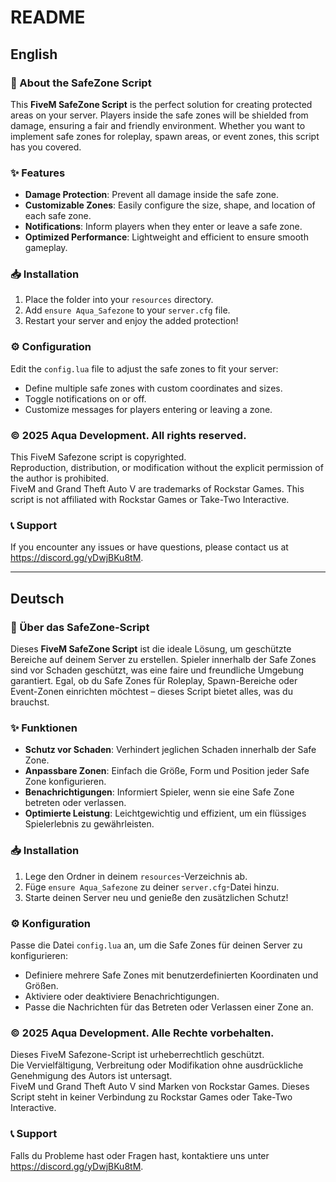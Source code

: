 # README

## English

### 🚀 About the SafeZone Script
This **FiveM SafeZone Script** is the perfect solution for creating protected areas on your server. Players inside the safe zones will be shielded from damage, ensuring a fair and friendly environment. Whether you want to implement safe zones for roleplay, spawn areas, or event zones, this script has you covered.

### ✨ Features
- **Damage Protection**: Prevent all damage inside the safe zone.
- **Customizable Zones**: Easily configure the size, shape, and location of each safe zone.
- **Notifications**: Inform players when they enter or leave a safe zone.
- **Optimized Performance**: Lightweight and efficient to ensure smooth gameplay.

### 📥 Installation
1. Place the folder into your `resources` directory.
2. Add `ensure Aqua_Safezone` to your `server.cfg` file.
3. Restart your server and enjoy the added protection!

### ⚙️ Configuration
Edit the `config.lua` file to adjust the safe zones to fit your server:
- Define multiple safe zones with custom coordinates and sizes.
- Toggle notifications on or off.
- Customize messages for players entering or leaving a zone.

### © 2025 Aqua Development. All rights reserved.  
This FiveM Safezone script is copyrighted.  
Reproduction, distribution, or modification without the explicit permission of the author is prohibited.  
FiveM and Grand Theft Auto V are trademarks of Rockstar Games. This script is not affiliated with Rockstar Games or Take-Two Interactive.  

### 📞 Support
If you encounter any issues or have questions, please contact us at https://discord.gg/yDwjBKu8tM.

---

## Deutsch

### 🚀 Über das SafeZone-Script
Dieses **FiveM SafeZone Script** ist die ideale Lösung, um geschützte Bereiche auf deinem Server zu erstellen. Spieler innerhalb der Safe Zones sind vor Schaden geschützt, was eine faire und freundliche Umgebung garantiert. Egal, ob du Safe Zones für Roleplay, Spawn-Bereiche oder Event-Zonen einrichten möchtest – dieses Script bietet alles, was du brauchst.

### ✨ Funktionen
- **Schutz vor Schaden**: Verhindert jeglichen Schaden innerhalb der Safe Zone.
- **Anpassbare Zonen**: Einfach die Größe, Form und Position jeder Safe Zone konfigurieren.
- **Benachrichtigungen**: Informiert Spieler, wenn sie eine Safe Zone betreten oder verlassen.
- **Optimierte Leistung**: Leichtgewichtig und effizient, um ein flüssiges Spielerlebnis zu gewährleisten.

### 📥 Installation
1. Lege den Ordner in deinem `resources`-Verzeichnis ab.
2. Füge `ensure Aqua_Safezone` zu deiner `server.cfg`-Datei hinzu.
3. Starte deinen Server neu und genieße den zusätzlichen Schutz!

### ⚙️ Konfiguration
Passe die Datei `config.lua` an, um die Safe Zones für deinen Server zu konfigurieren:
- Definiere mehrere Safe Zones mit benutzerdefinierten Koordinaten und Größen.
- Aktiviere oder deaktiviere Benachrichtigungen.
- Passe die Nachrichten für das Betreten oder Verlassen einer Zone an.

### © 2025 Aqua Development. Alle Rechte vorbehalten.  
Dieses FiveM Safezone-Script ist urheberrechtlich geschützt.  
Die Vervielfältigung, Verbreitung oder Modifikation ohne ausdrückliche Genehmigung des Autors ist untersagt.  
FiveM und Grand Theft Auto V sind Marken von Rockstar Games. Dieses Script steht in keiner Verbindung zu Rockstar Games oder Take-Two Interactive.  

### 📞 Support
Falls du Probleme hast oder Fragen hast, kontaktiere uns unter https://discord.gg/yDwjBKu8tM.
